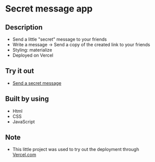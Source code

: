 # Secret message app

## Description

- Send a little "secret" message to your friends
- Write a message -> Send a copy of the created link to your friends
- Styling: materialize
- Deployed on Vercel

## Try it out

- [Send a secret message](https://secret-message-hazel-eight.vercel.app)

## Built by using

- Html
- CSS
- JavaScript

## Note

- This little project was used to try out the deployment through [Vercel.com](https://vercel.com/)

